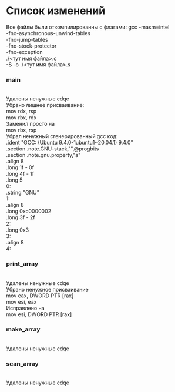 # Список изменений
Все файлы были откомпилированны с флагами:
gcc -masm=intel \
    -fno-asynchronous-unwind-tables \
   -fno-jump-tables \
    -fno-stock-protector \
  -fno-exception \
   ./<тут имя файла>.c \
   -S -o ./<тут имя файла>.s 
### main
<br>Удалены ненужные cdqe
<br>Убрано лишнее присваивание:
<br>  mov	rdx, rsp
<br>	mov	rbx, rdx
<br> Заменил просто на
<br>	mov rbx, rsp
<br>	Убрал ненужный сгенерированный gcc код:
<br>	.ident	"GCC: (Ubuntu 9.4.0-1ubuntu1~20.04.1) 9.4.0"
<br>	.section	.note.GNU-stack,"",@progbits
<br>	.section	.note.gnu.property,"a"
<br>	.align 8
<br>	.long	 1f - 0f
<br>	.long	 4f - 1f
<br>	.long	 5
<br>0:
<br>	.string	 "GNU"
<br>1:
<br>	.align 8
<br>	.long	 0xc0000002
<br>	.long	 3f - 2f
<br>2:
<br>	.long	 0x3
<br>3:
<br>	.align 8
<br>4:
### print_array
<br>Удалены ненужные cdqe
<br>Убрано ненужное присваивание
<br>mov	eax, DWORD PTR [rax] 
<br>mov	esi, eax
<br>Исправлено на
<br>mov esi, DWORD PTR [rax]
### make_array
<br>Удалены ненужные cdqe
### scan_array
<br>Удалены ненужные cdqe
